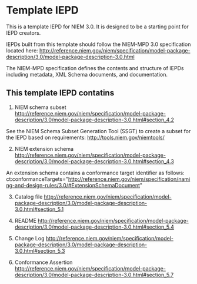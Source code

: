 # Template IEPD
This is a template IEPD for NIEM 3.0. It is designed to be a starting point for 
IEPD creators. 

IEPDs built from this template should follow the NIEM-MPD 3.0 specification 
located here:
http://reference.niem.gov/niem/specification/model-package-description/3.0/model-package-description-3.0.html

The NIEM-MPD specification defines the contents and structure of IEPDs including 
metadata, XML Schema documents, and documentation.

## This template IEPD contatins
1. NIEM schema subset
  http://reference.niem.gov/niem/specification/model-package-description/3.0/model-package-description-3.0.html#section_4.2

  See the NIEM Schema Subset Generation Tool (SSGT) to create a subset for 
  the IEPD based on requirements: http://tools.niem.gov/niemtools/

2. NIEM extension schema
  http://reference.niem.gov/niem/specification/model-package-description/3.0/model-package-description-3.0.html#section_4.3

  An extension schema contains a conformance target identifier as follows:
  ct:conformanceTargets="http://reference.niem.gov/niem/specification/naming-and-design-rules/3.0/#ExtensionSchemaDocument"

3. Catalog file
  http://reference.niem.gov/niem/specification/model-package-description/3.0/model-package-description-3.0.html#section_5.1

4. README
  http://reference.niem.gov/niem/specification/model-package-description/3.0/model-package-description-3.0.html#section_5.4

5. Change Log
  http://reference.niem.gov/niem/specification/model-package-description/3.0/model-package-description-3.0.html#section_5.3

6. Conformance Assertion
  http://reference.niem.gov/niem/specification/model-package-description/3.0/model-package-description-3.0.html#section_5.7
